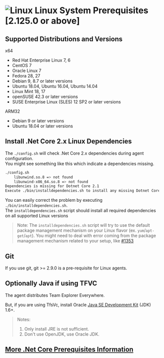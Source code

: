 

# ![Linux](../res/linux_med.png) Linux System Prerequisites [2.125.0 or above]

## Supported Distributions and Versions

x64
  - Red Hat Enterprise Linux 7, 6
  - CentOS 7
  - Oracle Linux 7
  - Fedora 28, 27
  - Debian 9, 8.7 or later versions
  - Ubuntu 18.04, Ubuntu 16.04, Ubuntu 14.04
  - Linux Mint 18, 17
  - openSUSE 42.3 or later versions
  - SUSE Enterprise Linux (SLES) 12 SP2 or later versions

ARM32
  - Debian 9 or later versions
  - Ubuntu 18.04 or later versions

## Install .Net Core 2.x Linux Dependencies

The `./config.sh` will check .Net Core 2.x dependencies during agent configuration.  
You might see something like this which indicate a dependencies missing.
```bash
./config.sh
    libunwind.so.8 => not found
    libunwind-x86_64.so.8 => not found
Dependencies is missing for Dotnet Core 2.1
Execute ./bin/installdependencies.sh to install any missing Dotnet Core 2.1 dependencies.
```
You can easily correct the problem by executing `./bin/installdependencies.sh`.  
The `installdependencies.sh` script should install all required dependencies on all supported Linux versions   
> Note: The `installdependencies.sh` script will try to use the default package management mechanism on your Linux flavor (ex. `yum`/`apt-get`/`apt`). You might need to deal with error coming from the package management mechanism related to your setup, like [#1353](https://github.com/Microsoft/vsts-agent/issues/1353)

## Git

If you use git, git >= 2.9.0 is a pre-requisite for Linux agents.

## Optionally Java if using TFVC

The agent distributes Team Explorer Everywhere.

But, if you are using TfsVc, install Oracle [Java SE Development Kit](http://www.oracle.com/technetwork/java/javaseproducts/downloads/index.html) (JDK) 1.6+. 
> Notes:  
> 1. Only install JRE is not sufficient.  
> 2. Don't use OpenJDK, use Oracle JDK.  

## [More .Net Core Prerequisites Information](https://docs.microsoft.com/en-us/dotnet/core/linux-prerequisites?tabs=netcore2x)
